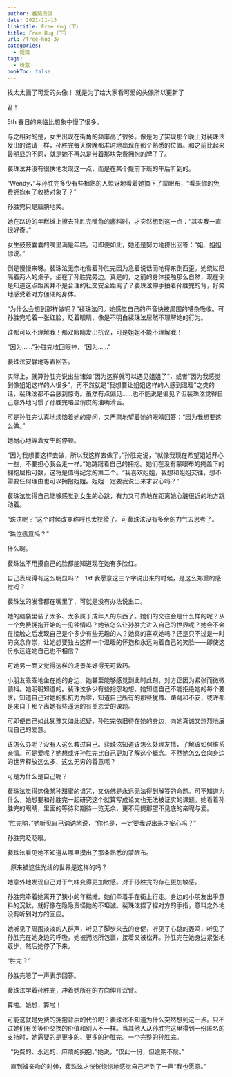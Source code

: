 ```yaml
---
author: 番茄烫饭
date: 2021-11-13
linktitle: Free Hug（下）
title: Free Hug（下）
url: /free-hug-3/
categories:
  - 短篇
tags:
  - 粉蓝
bookToc: false
---
```


找太太画了可爱的头像！
就是为了给大家看可爱的头像所以更新了

끝！


5th
春日的来临比想象中慢了很多。
 


与之相对的是，女生出现在街角的频率高了很多。像是为了实现那个晚上对裴珠泫发出的邀请一样，孙胜完每天傍晚都准时地出现在那个熟悉的位置。和之前比起来最明显的不同，就是她不再总是带着那块免费拥抱的牌子了。

裴珠泫并没有很快地发现这一点，而是在某个提前下班的午后听到的。

“Wendy，”与孙胜完多少有些相熟的人惊讶地看着她摘下了蒙眼布，“看来你的免费拥抱有了收费对象了？”

孙胜完只是腼腆地笑。

她在路边的年糕摊上擦去孙胜完嘴角的酱料时，才突然想到这一点：“其实我一直很好奇。”

女生鼓鼓囊囊的嘴里满是年糕。可即便如此，她还是努力地挤出回答：“姐、姐姐你说。”

倒是慢慢来呀。裴珠泫无奈地看着孙胜完因为急着说话而呛得东倒西歪。她绕过阻隔着两人的桌子，坐在了孙胜完旁边。真是的，之前的身体接触那么自然，现在倒是知道这点距离并不是合理的社交安全距离了？裴珠泫伸手拍着孙胜完的背，好笑地感受着对方僵硬的身体。

“为什么会想到那样做呢？”裴珠泫问。她感觉自己的声音快被周围的嘈杂吸收。可孙胜完呛着一张红脸，眨着眼睛，像是不明白裴珠泫居然不理解她的行为。

谁都可以不理解我！那双眼睛发出抗议，可是姐姐不能不理解我！

“因为……”孙胜完收回眼神，“因为……”

裴珠泫安静地等着回答。

实际上，就算孙胜完说出些诸如“因为这样就可以遇见姐姐了”，或者“因为我感觉到像姐姐这样的人很多”，再不然就是“我想要让姐姐这样的人感到温暖”之类的话，裴珠泫都不会感到惊奇。虽然有点偏见……也不能说是偏见？但裴珠泫觉得自己意外地习惯了孙胜完略显俏皮的油嘴滑舌。

可是孙胜完认真地烦恼着她的提问，又严肃地望着她的眼睛回答：“因为我想要这么做。”

她耐心地等着女生的停顿。

“因为我想要这样去做，所以我这样去做了。”孙胜完说，“就像我现在希望姐姐开心一些，不要担心我会走一样。”她踌躇着自己的拥抱。她们在没有蒙眼布的掩盖下的拥抱屈指可数，这将是值得纪念的第二个。“我喜欢姐姐，我想和姐姐交往，想不需要任何理由也可以拥抱姐姐。姐姐一定要我说出来才安心吗？”

裴珠泫觉得自己能够感觉到女生的心跳，有力又可靠地在距离她心脏很近的地方跳动着。

“珠泫呢？”这个时候改变称呼也太狡猾了。可裴珠泫没有多余的力气去思考了。

“珠泫愿意吗？”
 


什么啊。

裴珠泫不用摸自己的脸都能知道现在她有多脸红。

自己表现得有这么明显吗？
 
1st
我愿意这三个字说出来的时候，是这么郑重的感觉吗？
 



裴珠泫的发音都在嘴里了，可就是没有办法说出口。

她的脑袋里装了太多、太多属于成年人的东西了。她们的交往会是什么样的呢？从一个免费拥抱开始的一见钟情吗？她该怎么让孙胜完进入自己的世界呢？她会不会在接触之后发现自己是个多少有些无趣的人？她真的喜欢她吗？还是只不过是一时的贪念作祟，让她想要独占这样一个温暖的怀抱和永远向着自己的笑脸——即使这份永远连她自己也不相信？

可她另一面又觉得这样的场景美好得无可救药。

小朋友乖乖地坐在她的身边，她甚至能够感觉到此时此刻，对方正因为紧张而微微颤抖。她明明知道的。裴珠泫多少有些抱怨地想。她知道自己不能拒绝她的每个要求，知道自己对她的抵抗力为零，知道自己所有的那些犹豫、踌躇和不安，或许都是来自于那个离她有些遥远的有关恋爱的课题。

可即便自己如此犹豫又如此迟疑，孙胜完依旧待在她的身边，向她真诚又热烈地展现自己的爱意。

该怎么办呢？没有人这么教过自己。裴珠泫知道该怎么处理友情，了解该如何维系亲情。可是爱呢？她想或许孙胜完比自己更加了解这个概念。不然她怎么会向身边的世界释放这么多、这么无穷的善意呢？

可是为什么是自己呢？

裴珠泫觉得这像某种甜蜜的诅咒，又仿佛是永远无法得到解答的命题。可不知道为什么，她想要和孙胜完一起研究这个就算写成论文也无法被证实的课题。她看着孙胜完的眼睛，里面的等待和期待一览无余，更不用提那望不见底的亲昵与爱。

“胜完呐，”她听见自己讷讷地说，“你也是，一定要我说出来才安心吗？”

孙胜完眨眨眼。

裴珠泫看见她不知道从哪里摸出了那条熟悉的蒙眼布。


 
原来被遮住光线的世界是这样的吗？

她意外地发现自己对于气味变得更加敏感。对于孙胜完的存在更加敏感。

孙胜完牵着她离开了狭小的年糕摊。她们牵着手在街上行走。身边的小朋友出乎意料的沉默，就好像在隐隐责怪她的不坦诚。裴珠泫捏了捏对方的手指，意料之外地没有听到对方的回应。

她听见了周围淡淡的人群声，听见了脚步来去的仓促，听见了心跳的轰鸣，听见了孙胜完在她身边的呼吸。她被拥抱所包裹，接着又被松开。孙胜完在她身边紧张地踱步，然后她停了下来。

“胜完？”

孙胜完嗯了一声表示回答。

裴珠泫学着孙胜完，冲着她所在的方向伸开双臂。
 


算啦。她想，算啦！

可能这就是免费的拥抱背后的代价吧？裴珠泫不知道为什么突然想到这一点。只不过她们有关等价交换的价值和别人不一样。当其他人从孙胜完这里得到一份匿名的支持时，她需要的是更多的、更多的孙胜完。一个完整的孙胜完。


 
“免费的、永远的、麻烦的拥抱，”她说，“仅此一份，但逾期不候。”


 
直到被亲吻的时候，裴珠泫才恍恍惚惚地感觉自己听到了一声“我也愿意。”
